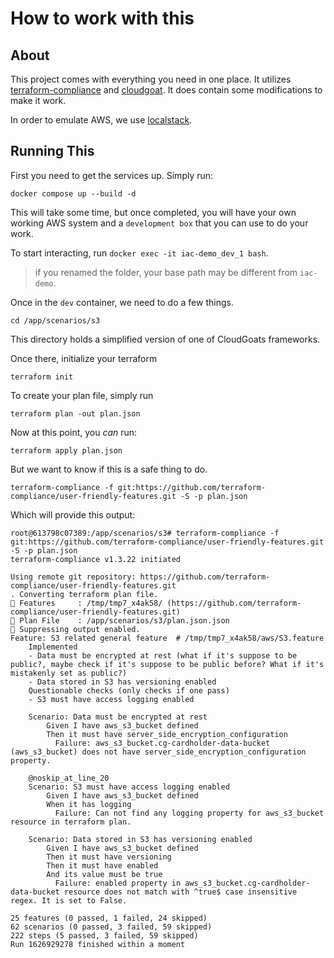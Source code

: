 # How to work with this

## About

This project comes with everything you need in one place. It utilizes [terraform-compliance](https://github.com/terraform-compliance) and [cloudgoat](https://github.com/RhinoSecurityLabs/cloudgoat). It does contain some modifications to make it work. 

In order to emulate AWS, we use [localstack](https://localstack.cloud). 

## Running This

First you need to get the services up. Simply run:

`docker compose up --build -d`

This will take some time, but once completed, you will have your own working AWS system and a `development box` that you can use to do your work. 

To start interacting, run `docker exec -it iac-demo_dev_1 bash`. 

> if you renamed the folder, your base path may be different from `iac-demo`. 

Once in the `dev` container, we need to do a few things. 

`cd /app/scenarios/s3`

This directory holds a simplified version of one of CloudGoats frameworks. 

Once there, initialize your terraform

`terraform init`

To create your plan file, simply run

`terraform plan -out plan.json`

Now at this point, you *can* run: 

`terraform apply plan.json `

But we want to know if this is a safe thing to do.

`terraform-compliance -f git:https://github.com/terraform-compliance/user-friendly-features.git -S -p plan.json`

Which will provide this output:

```
root@613798c07389:/app/scenarios/s3# terraform-compliance -f git:https://github.com/terraform-compliance/user-friendly-features.git -S -p plan.json
terraform-compliance v1.3.22 initiated

Using remote git repository: https://github.com/terraform-compliance/user-friendly-features.git
. Converting terraform plan file.
🚩 Features     : /tmp/tmp7_x4ak58/ (https://github.com/terraform-compliance/user-friendly-features.git)
🚩 Plan File    : /app/scenarios/s3/plan.json.json
🚩 Suppressing output enabled.
Feature: S3 related general feature  # /tmp/tmp7_x4ak58/aws/S3.feature
    Implemented
    - Data must be encrypted at rest (what if it's suppose to be public?, maybe check if it's suppose to be public before? What if it's mistakenly set as public?)
    - Data stored in S3 has versioning enabled
    Questionable checks (only checks if one pass)
    - S3 must have access logging enabled

    Scenario: Data must be encrypted at rest
        Given I have aws_s3_bucket defined
        Then it must have server_side_encryption_configuration
          Failure: aws_s3_bucket.cg-cardholder-data-bucket (aws_s3_bucket) does not have server_side_encryption_configuration property.

    @noskip_at_line_20
    Scenario: S3 must have access logging enabled
        Given I have aws_s3_bucket defined
        When it has logging
          Failure: Can not find any logging property for aws_s3_bucket resource in terraform plan.

    Scenario: Data stored in S3 has versioning enabled
        Given I have aws_s3_bucket defined
        Then it must have versioning
        Then it must have enabled
        And its value must be true
          Failure: enabled property in aws_s3_bucket.cg-cardholder-data-bucket resource does not match with ^true$ case insensitive regex. It is set to False.

25 features (0 passed, 1 failed, 24 skipped)
62 scenarios (0 passed, 3 failed, 59 skipped)
222 steps (5 passed, 3 failed, 59 skipped)
Run 1626929278 finished within a moment
```
